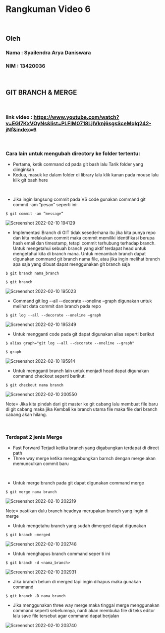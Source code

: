 # Rangkuman Video 6

<p>&nbsp;</p>

## Oleh
### Nama : Syailendra Arya Daniswara
### NIM  : 13420036

<p>&nbsp;</p>

## GIT BRANCH & MERGE

<p>&nbsp;</p>

### link video : https://www.youtube.com/watch?v=EGl7KxVOyNs&list=PLFIM0718LjIVknj6sgsSceMqlq242-jNf&index=6

<p>&nbsp;</p>

### Cara lain untuk mengubah directory ke folder tertentu:
- Pertama, ketik command cd pada git bash lalu Tarik folder yang diinginkan
- Kedua, masuk ke dalam folder di library lalu klik kanan pada mouse lalu klik git bash here

<p>&nbsp;</p>


- Jika ingin langsung commit pada VS code gunakan command git commit -am “pesan” seperti ini:

```
$ git commit -am ”message”
```
![Screenshot 2022-02-10 194129](https://user-images.githubusercontent.com/91923106/153529178-1350fa44-6fd2-4db2-b416-93578d5df8a8.png)

- Implementasi Branch di GIT tidak sesederhana itu jika kita punya repo dan kita melakukan commit maka commit memiliki identifikasi berupa hash email dan timestamp, tetapi commit terhubung terhadap branch. Untuk mengetahui sebuah branch yang aktif terdapat head untuk mengetahui kita di branch mana.
Untuk menambah branch dapat digunakan command git branch nama file, atau jika ingin melihat branch apa saja yang dibuat dapat menggunakan git branch saja
```
$ git branch nama_branch
```
```
$ git branch
```
![Screenshot 2022-02-10 195023](https://user-images.githubusercontent.com/91923106/153529312-a5cfe155-d5d2-428b-8227-90acb7eb96e2.png)

- Command git log --all --decorate --oneline –graph digunakan untuk melihat data commit dan branch pada repo
```
$ git log --all --decorate --oneline –graph
```
![Screenshot 2022-02-10 195349](https://user-images.githubusercontent.com/91923106/153529532-8f6cb8d8-ba3d-4f6e-b9c6-6e415ded9a25.png)

- Untuk mengganti code pada git dapat digunakan alias seperti berikut
```
$ alias graph="git log --all --decorate --oneline --graph"
```
```
$ graph
```
![Screenshot 2022-02-10 195914](https://user-images.githubusercontent.com/91923106/153529662-0eb377f6-8722-49d9-8b40-64fb9e156cd6.png)

- Untuk mengganti branch lain untuk menjadi head dapat digunakan command checkout seperti berikut:
```
$ git checkout nama branch
```
![Screenshot 2022-02-10 200550](https://user-images.githubusercontent.com/91923106/153529749-8a7c7e2e-d3a5-4d0a-aeb4-b7d465fd624d.png)

Note= Jika kita pindah dari git master ke git cabang lalu membuat file baru di git cabang maka jika Kembali ke branch utama file  maka file dari branch cabang akan hilang.

<p>&nbsp;</p>

### Terdapat 2 jenis Merge
-	Fast Forward 
Terjadi ketika branch yang digabungkan terdapat di direct path
-	Three way merge
ketika menggabungkan barnch  dengan merge  akan memunculkan commit baru

<p>&nbsp;</p>

- Untuk merge branch pada git dapat digunakan command merge
```
$ git merge nama branch
```
![Screenshot 2022-02-10 202219](https://user-images.githubusercontent.com/91923106/153529975-9ffa40b7-b11b-4f10-9bbf-05876069a489.png)

Note= pastikan dulu branch headnya merupakan branch yang ingin di merge

- Untuk mengetahu branch yang sudah dimerged dapat digunakan
```
$ git branch –merged
```
![Screenshot 2022-02-10 202748](https://user-images.githubusercontent.com/91923106/153530083-0f0f6c50-df6d-4f1b-bd85-4733e5199463.png)

- Untuk menghapus branch command  seper ti ini
```
$ git branch -d <nama_branch>
```
![Screenshot 2022-02-10 202931](https://user-images.githubusercontent.com/91923106/153530135-207fc9d2-88ff-47d7-9c03-371262853dc9.png)

-	Jika branch belum di merged tapi ingin dihapus maka gunakan command
```
$ git branch -D nama_branch
```

- Jika menggunakan three way merge maka tinggal merge menggunakan command seperti sebelumnya, 
nanti akan membuka file di teks editor lalu save file tersebut agar command dapat berjalan

![Screenshot 2022-02-10 203740](https://user-images.githubusercontent.com/91923106/153530262-ab0988fa-c3ef-4194-855a-318e9d584010.png)










